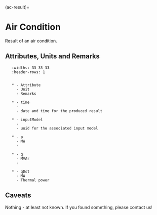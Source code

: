 (ac-result)=

# Air Condition

Result of an air condition.

## Attributes, Units and Remarks

```{list-table}
   :widths: 33 33 33
   :header-rows: 1


   * - Attribute
     - Unit
     - Remarks

   * - time
     -
     - date and time for the produced result

   * - inputModel
     -
     - uuid for the associated input model

   * - p
     - MW
     -

   * - q
     - MVAr
     -

   * - qDot
     - MW
     - Thermal power

```

## Caveats

Nothing - at least not known.
If you found something, please contact us!
